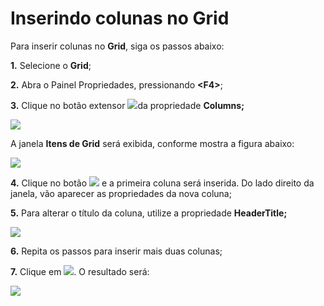 # Inserindo colunas no Grid

Para inserir colunas no **Grid**, siga os passos abaixo:

**1.** Selecione o **Grid**;

**2.** Abra o Painel Propriedades, pressionando **&lt;F4&gt;**;

**3.** Clique no botão extensor ![](http://www.gvinci.com.br/manual/extensor-botao.png)da propriedade **Columns;**

![](http://www.gvinci.com.br/manual/columnsgrid511.png)

A janela **Itens de Grid** será exibida, conforme mostra a figura abaixo:

![](http://www.gvinci.com.br/manual/itensgrd.zoom80.png)

**4.** Clique no botão ![](http://www.gvinci.com.br/manual/incluircolunabt.png) e a primeira coluna será inserida. Do lado direito da janela, vão aparecer as propriedades da nova coluna;

**5.** Para alterar o título da coluna, utilize a propriedade **HeaderTitle;**

![](http://www.gvinci.com.br/manual/itensgrd2.zoom78.png)

**6.** Repita os passos para inserir mais duas colunas;

**7.** Clique em ![](http://www.gvinci.com.br/manual/ok-bt-2.jpg). O resultado será:

![](http://www.gvinci.com.br/manual/itensgrd3.png)

